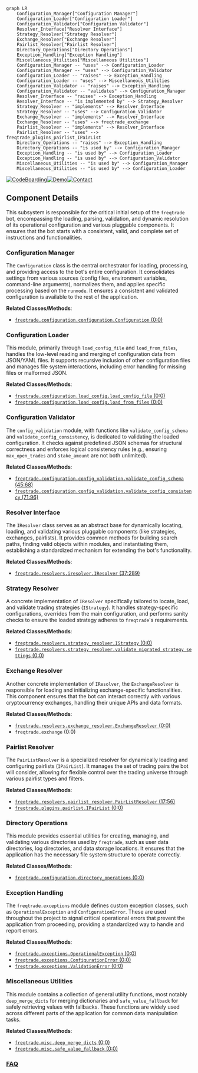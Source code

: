 ```mermaid
graph LR
    Configuration_Manager["Configuration Manager"]
    Configuration_Loader["Configuration Loader"]
    Configuration_Validator["Configuration Validator"]
    Resolver_Interface["Resolver Interface"]
    Strategy_Resolver["Strategy Resolver"]
    Exchange_Resolver["Exchange Resolver"]
    Pairlist_Resolver["Pairlist Resolver"]
    Directory_Operations["Directory Operations"]
    Exception_Handling["Exception Handling"]
    Miscellaneous_Utilities["Miscellaneous Utilities"]
    Configuration_Manager -- "uses" --> Configuration_Loader
    Configuration_Manager -- "uses" --> Configuration_Validator
    Configuration_Loader -- "raises" --> Exception_Handling
    Configuration_Loader -- "uses" --> Miscellaneous_Utilities
    Configuration_Validator -- "raises" --> Exception_Handling
    Configuration_Validator -- "validates" --> Configuration_Manager
    Resolver_Interface -- "raises" --> Exception_Handling
    Resolver_Interface -- "is implemented by" --> Strategy_Resolver
    Strategy_Resolver -- "implements" --> Resolver_Interface
    Strategy_Resolver -- "uses" --> Configuration_Validator
    Exchange_Resolver -- "implements" --> Resolver_Interface
    Exchange_Resolver -- "uses" --> freqtrade_exchange
    Pairlist_Resolver -- "implements" --> Resolver_Interface
    Pairlist_Resolver -- "uses" --> freqtrade_plugins_pairlist_IPairList
    Directory_Operations -- "raises" --> Exception_Handling
    Directory_Operations -- "is used by" --> Configuration_Manager
    Exception_Handling -- "is used by" --> Configuration_Loader
    Exception_Handling -- "is used by" --> Configuration_Validator
    Miscellaneous_Utilities -- "is used by" --> Configuration_Manager
    Miscellaneous_Utilities -- "is used by" --> Configuration_Loader
```
[![CodeBoarding](https://img.shields.io/badge/Generated%20by-CodeBoarding-9cf?style=flat-square)](https://github.com/CodeBoarding/GeneratedOnBoardings)[![Demo](https://img.shields.io/badge/Try%20our-Demo-blue?style=flat-square)](https://www.codeboarding.org/demo)[![Contact](https://img.shields.io/badge/Contact%20us%20-%20contact@codeboarding.org-lightgrey?style=flat-square)](mailto:contact@codeboarding.org)

## Component Details

This subsystem is responsible for the critical initial setup of the `freqtrade` bot, encompassing the loading, parsing, validation, and dynamic resolution of its operational configuration and various pluggable components. It ensures that the bot starts with a consistent, valid, and complete set of instructions and functionalities.

### Configuration Manager
The `Configuration` class is the central orchestrator for loading, processing, and providing access to the bot's entire configuration. It consolidates settings from various sources (config files, environment variables, command-line arguments), normalizes them, and applies specific processing based on the `runmode`. It ensures a consistent and validated configuration is available to the rest of the application.


**Related Classes/Methods**:

- <a href="https://github.com/freqtrade/freqtrade/blob/master/freqtrade/configuration/configuration.py#L0-L0" target="_blank" rel="noopener noreferrer">`freqtrade.configuration.configuration.Configuration` (0:0)</a>


### Configuration Loader
This module, primarily through `load_config_file` and `load_from_files`, handles the low-level reading and merging of configuration data from JSON/YAML files. It supports recursive inclusion of other configuration files and manages file system interactions, including error handling for missing files or malformed JSON.


**Related Classes/Methods**:

- <a href="https://github.com/freqtrade/freqtrade/blob/master/freqtrade/configuration/load_config.py#L0-L0" target="_blank" rel="noopener noreferrer">`freqtrade.configuration.load_config.load_config_file` (0:0)</a>
- <a href="https://github.com/freqtrade/freqtrade/blob/master/freqtrade/configuration/load_config.py#L0-L0" target="_blank" rel="noopener noreferrer">`freqtrade.configuration.load_config.load_from_files` (0:0)</a>


### Configuration Validator
The `config_validation` module, with functions like `validate_config_schema` and `validate_config_consistency`, is dedicated to validating the loaded configuration. It checks against predefined JSON schemas for structural correctness and enforces logical consistency rules (e.g., ensuring `max_open_trades` and `stake_amount` are not both unlimited).


**Related Classes/Methods**:

- <a href="https://github.com/freqtrade/freqtrade/blob/master/freqtrade/configuration/config_validation.py#L45-L68" target="_blank" rel="noopener noreferrer">`freqtrade.configuration.config_validation.validate_config_schema` (45:68)</a>
- <a href="https://github.com/freqtrade/freqtrade/blob/master/freqtrade/configuration/config_validation.py#L71-L96" target="_blank" rel="noopener noreferrer">`freqtrade.configuration.config_validation.validate_config_consistency` (71:96)</a>


### Resolver Interface
The `IResolver` class serves as an abstract base for dynamically locating, loading, and validating various pluggable components (like strategies, exchanges, pairlists). It provides common methods for building search paths, finding valid objects within modules, and instantiating them, establishing a standardized mechanism for extending the bot's functionality.


**Related Classes/Methods**:

- <a href="https://github.com/freqtrade/freqtrade/blob/master/freqtrade/resolvers/iresolver.py#L37-L289" target="_blank" rel="noopener noreferrer">`freqtrade.resolvers.iresolver.IResolver` (37:289)</a>


### Strategy Resolver
A concrete implementation of `IResolver` specifically tailored to locate, load, and validate trading strategies (`IStrategy`). It handles strategy-specific configurations, overrides from the main configuration, and performs sanity checks to ensure the loaded strategy adheres to `freqtrade`'s requirements.


**Related Classes/Methods**:

- <a href="https://github.com/freqtrade/freqtrade/blob/master/freqtrade/resolvers/strategy_resolver.py#L0-L0" target="_blank" rel="noopener noreferrer">`freqtrade.resolvers.strategy_resolver.IStrategy` (0:0)</a>
- <a href="https://github.com/freqtrade/freqtrade/blob/master/freqtrade/resolvers/strategy_resolver.py#L0-L0" target="_blank" rel="noopener noreferrer">`freqtrade.resolvers.strategy_resolver.validate_migrated_strategy_settings` (0:0)</a>


### Exchange Resolver
Another concrete implementation of `IResolver`, the `ExchangeResolver` is responsible for loading and initializing exchange-specific functionalities. This component ensures that the bot can interact correctly with various cryptocurrency exchanges, handling their unique APIs and data formats.


**Related Classes/Methods**:

- <a href="https://github.com/freqtrade/freqtrade/blob/master/freqtrade/resolvers/exchange_resolver.py#L0-L0" target="_blank" rel="noopener noreferrer">`freqtrade.resolvers.exchange_resolver.ExchangeResolver` (0:0)</a>
- `freqtrade.exchange` (0:0)


### Pairlist Resolver
The `PairListResolver` is a specialized resolver for dynamically loading and configuring pairlists (`IPairList`). It manages the set of trading pairs the bot will consider, allowing for flexible control over the trading universe through various pairlist types and filters.


**Related Classes/Methods**:

- <a href="https://github.com/freqtrade/freqtrade/blob/master/freqtrade/resolvers/pairlist_resolver.py#L17-L56" target="_blank" rel="noopener noreferrer">`freqtrade.resolvers.pairlist_resolver.PairListResolver` (17:56)</a>
- <a href="https://github.com/freqtrade/freqtrade/blob/master/freqtrade/plugins/pairlist/IPairList.py#L0-L0" target="_blank" rel="noopener noreferrer">`freqtrade.plugins.pairlist.IPairList` (0:0)</a>


### Directory Operations
This module provides essential utilities for creating, managing, and validating various directories used by `freqtrade`, such as user data directories, log directories, and data storage locations. It ensures that the application has the necessary file system structure to operate correctly.


**Related Classes/Methods**:

- <a href="https://github.com/freqtrade/freqtrade/blob/master/freqtrade/configuration/directory_operations.py#L0-L0" target="_blank" rel="noopener noreferrer">`freqtrade.configuration.directory_operations` (0:0)</a>


### Exception Handling
The `freqtrade.exceptions` module defines custom exception classes, such as `OperationalException` and `ConfigurationError`. These are used throughout the project to signal critical operational errors that prevent the application from proceeding, providing a standardized way to handle and report errors.


**Related Classes/Methods**:

- <a href="https://github.com/freqtrade/freqtrade/blob/master/freqtrade/exceptions.py#L0-L0" target="_blank" rel="noopener noreferrer">`freqtrade.exceptions.OperationalException` (0:0)</a>
- <a href="https://github.com/freqtrade/freqtrade/blob/master/freqtrade/exceptions.py#L0-L0" target="_blank" rel="noopener noreferrer">`freqtrade.exceptions.ConfigurationError` (0:0)</a>
- <a href="https://github.com/freqtrade/freqtrade/blob/master/freqtrade/exceptions.py#L0-L0" target="_blank" rel="noopener noreferrer">`freqtrade.exceptions.ValidationError` (0:0)</a>


### Miscellaneous Utilities
This module contains a collection of general utility functions, most notably `deep_merge_dicts` for merging dictionaries and `safe_value_fallback` for safely retrieving values with fallbacks. These functions are widely used across different parts of the application for common data manipulation tasks.


**Related Classes/Methods**:

- <a href="https://github.com/freqtrade/freqtrade/blob/master/freqtrade/misc.py#L0-L0" target="_blank" rel="noopener noreferrer">`freqtrade.misc.deep_merge_dicts` (0:0)</a>
- <a href="https://github.com/freqtrade/freqtrade/blob/master/freqtrade/misc.py#L0-L0" target="_blank" rel="noopener noreferrer">`freqtrade.misc.safe_value_fallback` (0:0)</a>




### [FAQ](https://github.com/CodeBoarding/GeneratedOnBoardings/tree/main?tab=readme-ov-file#faq)